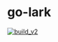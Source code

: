 # go-lark

[![build_v2](https://github.com/go-lark/lark/actions/workflows/build_v2.yml/badge.svg)](https://github.com/go-lark/lark/actions/workflows/build_v2.yml)
